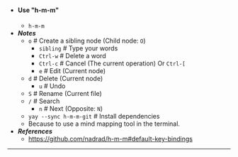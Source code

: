 - #### Use "h-m-m"
    - `h-m-m`
- ***Notes***
    - `o` # Create a sibling node (Child node: `O`)
        - `sibling` # Type your words
        - `Ctrl-w` # Delete a word
        - `Ctrl-c` # Cancel (The current operation) Or `Ctrl-[`
        - `e` # Edit (Current node)
    - `d` # Delete (Current node)
        - `u` # Undo
    - `S` # Rename (Current file)
    - `/` # Search
        - `n` # Next (Opposite: `N`)
    - `yay --sync h-m-m-git` # Install dependencies
    - Because to use a mind mapping tool in the terminal.
- ***References***
    - https://github.com/nadrad/h-m-m#default-key-bindings
- ---
